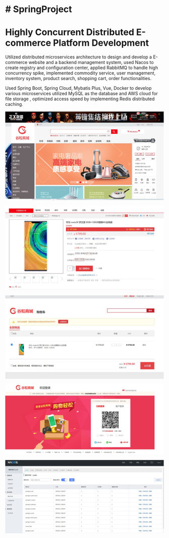 # # SpringProject
# Highly Concurrent Distributed E-commerce Platform Development

Utilized distributed microservices architecture to design and develop a E-commerce website and a backend management
system, used Nacos to create registry and configuration center, applied RabbitMQ to handle high concurrency spike,
implemented commodity service, user management, inventory system, product search, shopping cart, order functionalities.

Used Spring Boot, Spring Cloud, Mybatis Plus, Vue, Docker to develop various microservices utilized MySQL as the
database and AWS cloud for file storage , optimized access speed by implementing Redis distributed caching.


![image](https://github.com/DailyGrow/SpringProject/blob/master/img/home.JPG)



![image](https://github.com/DailyGrow/SpringProject/blob/master/img/detail.JPG)



![image](https://github.com/DailyGrow/SpringProject/blob/master/img/order.JPG)



![image](https://github.com/DailyGrow/SpringProject/blob/master/img/login.JPG)



![image](https://github.com/DailyGrow/SpringProject/blob/master/img/nacos.JPG)

